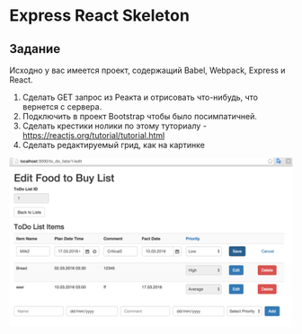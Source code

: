 # Express React Skeleton

## Задание

Исходно у вас имеется проект, содержащий Babel, Webpack, Express и React.

1. Сделать GET запрос из Реакта и отрисовать что-нибудь, что вернется с сервера. 
2. Подключить в проект Bootstrap чтобы было посимпатичней.
3. Сделать крестики нолики по этому туториалу - https://reactjs.org/tutorial/tutorial.html
4. Сделать редактируемый грид, как на картинке

![Img Editable Grid](docs/grid.png?raw=true "Editable Grid")
